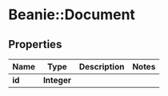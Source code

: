# Beanie::Document

## Properties
Name | Type | Description | Notes
------------ | ------------- | ------------- | -------------
**id** | **Integer** |  | 


